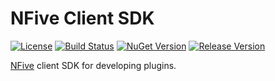 # NFive Client SDK
[![License](https://img.shields.io/github/license/NFive/SDK.Client.svg)](LICENSE)
[![Build Status](https://img.shields.io/appveyor/ci/NFive/sdk-client.svg)](https://ci.appveyor.com/project/NFive/sdk-client)
[![NuGet Version](https://img.shields.io/nuget/v/NFive/SDK.Client.svg)](https://www.nuget.org/packages/NFive.SDK.Client)
[![Release Version](https://img.shields.io/github/release/NFive/SDK.Client/all.svg)](https://github.com/NFive/SDK.Client/releases)

[NFive](https://nfive.github.io/) client SDK for developing plugins.
